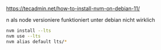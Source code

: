https://tecadmin.net/how-to-install-nvm-on-debian-11/

n als node versioniere funktioniert unter debian nicht wirklich

```bash
nvm install --lts 
nvm use --lts
nvm alias default lts/*
```
